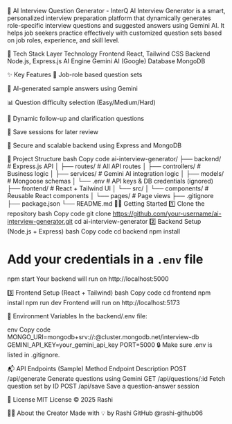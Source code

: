 🧠 AI Interview Question Generator - InterQ
AI Interview Generator is a smart, personalized interview preparation platform that dynamically generates role-specific interview questions and suggested answers using Gemini AI. It helps job seekers practice effectively with customized question sets based on job roles, experience, and skill level.

🚀 Tech Stack
Layer	Technology
Frontend	React, Tailwind CSS
Backend	Node.js, Express.js
AI Engine	Gemini AI (Google)
Database	MongoDB

✨ Key Features
🎯 Job-role based question sets

🤖 AI-generated sample answers using Gemini

📊 Question difficulty selection (Easy/Medium/Hard)

🔄 Dynamic follow-up and clarification questions

💾 Save sessions for later review

🔐 Secure and scalable backend using Express and MongoDB

📁 Project Structure
bash
Copy code
ai-interview-generator/
├── backend/             # Express.js API
│   ├── routes/          # All API routes
│   ├── controllers/     # Business logic
│   ├── services/        # Gemini AI integration logic
│   ├── models/          # Mongoose schemas
│   └── .env             # API keys & DB credentials (ignored)
├── frontend/            # React + Tailwind UI
│   └── src/
│       └── components/  # Reusable React components
│       └── pages/       # Page views
├── .gitignore
├── package.json
└── README.md
🧑‍💻 Getting Started
1️⃣ Clone the repository
bash
Copy code
git clone https://github.com/your-username/ai-interview-generator.git
cd ai-interview-generator
2️⃣ Backend Setup (Node.js + Express)
bash
Copy code
cd backend
npm install
# Add your credentials in a `.env` file
npm start
Your backend will run on http://localhost:5000

3️⃣ Frontend Setup (React + Tailwind)
bash
Copy code
cd frontend
npm install
npm run dev
Frontend will run on http://localhost:5173

🔑 Environment Variables
In the backend/.env file:

env
Copy code
MONGO_URI=mongodb+srv://<username>:<password>@cluster.mongodb.net/interview-db
GEMINI_API_KEY=your_gemini_api_key
PORT=5000
🔒 Make sure .env is listed in .gitignore.

📬 API Endpoints (Sample)
Method	Endpoint	Description
POST	/api/generate	Generate questions using Gemini
GET	/api/questions/:id	Fetch question set by ID
POST	/api/save	Save a question-answer session

📄 License
MIT License © 2025 Rashi

🙋‍♀️ About the Creator
Made with 💡 by Rashi
GitHub @rashi-github06